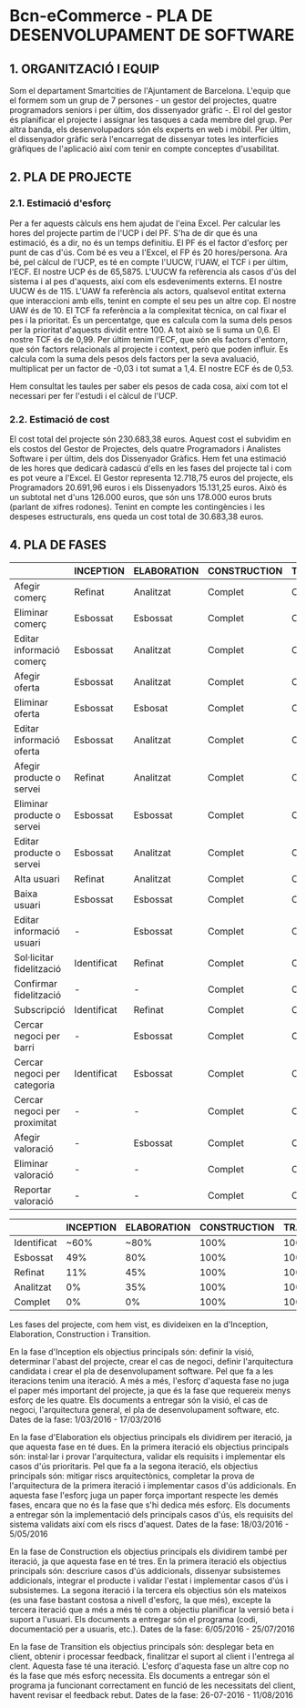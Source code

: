 # Bcn-eCommerce - PLA DE DESENVOLUPAMENT DE SOFTWARE #

## 1. ORGANITZACIÓ I EQUIP ##
Som el departament Smartcities de l'Ajuntament de Barcelona.
L'equip que el formem som un grup de 7 persones - un gestor del projectes, quatre programadors seniors i per últim, dos dissenyador gràfic -.
El rol del gestor és planificar el projecte i assignar les tasques a cada membre del grup. Per altra banda, els desenvolupadors són els experts en web i mòbil. Per últim, el dissenyador gràfic serà l'encarregat de dissenyar totes les interfícies gràfiques de l'aplicació així com tenir en compte conceptes d'usabilitat. 

## 2. PLA DE PROJECTE ##
### 2.1. Estimació d'esforç ###
Per a fer aquests càlculs ens hem ajudat de l'eina Excel. Per calcular les hores del projecte partim de l'UCP i del PF. S'ha de dir que és una estimació, és a dir, no és un temps definitiu. El PF és el factor d'esforç per punt de cas d'ús. Com bé es veu a l'Excel, el FP és 20 hores/persona.
Ara bé, pel càlcul de l'UCP, es té en compte l'UUCW, l'UAW, el TCF i per últim, l'ECF. El nostre UCP és de 65,5875.
L'UUCW fa refèrencia als casos d'ús del sistema i al pes d'aquests, així com els esdeveniments externs. El nostre UUCW és de 115.
L'UAW fa referència als actors, qualsevol entitat externa que interaccioni amb ells, tenint en compte el seu pes un altre cop. El nostre UAW és de 10.
El TCF fa referència a la complexitat tècnica, on cal fixar el pes i la prioritat. És un percentatge, que es calcula com la suma dels pesos per la prioritat d'aquests dividit entre 100. A tot això se li suma un 0,6. El nostre TCF és de 0,99.
Per últim tenim l'ECF, que són els factors d'entorn, que són factors relacionals al projecte i context, però que poden influir. Es calcula com la suma dels pesos dels factors per la seva avaluació, multiplicat per un factor de -0,03 i tot sumat a 1,4. El nostre ECF és de 0,53.

Hem consultat les taules per saber els pesos de cada cosa, així com tot el necessari per fer l'estudi i el càlcul de l'UCP.

### 2.2. Estimació de cost ###


El cost total del projecte són 230.683,38 euros. Aquest cost el subvidim en els costos del Gestor de Projectes, dels quatre Programadors i Analistes Software i per últim, dels dos Dissenyador Gràfics. Hem fet una estimació de les hores que dedicarà cadascú d'ells en les fases del projecte tal i com es pot veure a l'Excel. 
El Gestor representa 12.718,75 euros del projecte, els Programadors 20.691,96 euros i els Dissenyadors 15.131,25 euros. Això és un subtotal net	d'uns 126.000 euros, que són uns 178.000 euros bruts (parlant de xifres rodones). Tenint en compte les contingències i les despeses estructurals, ens queda un cost total de 30.683,38 euros.

## 4. PLA DE FASES ##
|| INCEPTION |ELABORATION|CONSTRUCTION|TRANSITION|
|--------|--------|--------|--------|--------|
|Afegir comerç|Refinat|Analitzat|Complet|Complet|
|Eliminar comerç|Esbossat|Esbossat|Complet|Complet|
|Editar informació comerç|Esbossat|Analitzat|Complet|Complet|
|Afegir oferta|Esbossat|Analitzat|Complet|Complet|
|Eliminar oferta|Esbossat|Esbosat|Complet|Complet|
|Editar informació oferta|Esbossat|Analitzat|Complet|Complet|
|Afegir producte o servei|Refinat|Analitzat|Complet|Complet|
|Eliminar producte o servei|Esbossat|Esbossat|Complet|Complet|
|Editar producte o servei|Esbossat|Analitzat|Complet|Complet|
|Alta usuari|Refinat|Analitzat|Complet|Complet|
|Baixa usuari|Esbossat|Esbossat|Complet|Complet|
|Editar informació usuari|-|Esbossat|Complet|Complet|
|Sol·licitar fidelització|Identificat|Refinat|Complet|Complet|
|Confirmar fidelització|-|-|Complet|Complet|
|Subscripció|Identificat|Refinat|Complet|Complet|
|Cercar negoci per barri|-|Esbossat|Complet|Complet|
|Cercar negoci per categoria|Identificat|Esbossat|Complet|Complet|
|Cercar negoci per proximitat|-|-|Complet|Complet|
|Afegir valoració|-|Esbossat|Complet|Complet|
|Eliminar valoració|-|-|Complet|Complet|
|Reportar valoració|-|-|Complet|Complet|

|  | INCEPTION | ELABORATION | CONSTRUCTION | TRANSITION |
|--------|--------|--------|--------|--------|
| Identificat | ~60% | ~80% | 100% | 100% |
| Esbossat | 49% | 80% | 100% | 100% |
| Refinat | 11% | 45% | 100% | 100% |
| Analitzat | 0% | 35% | 100% | 100% |
| Complet | 0% | 0% | 100% | 100% |

Les fases del projecte, com hem vist, es divideixen en la d'Inception, Elaboration, Construction i Transition.

En la fase d'Inception els objectius principals són: definir la visió, determinar l'abast del projecte, crear el cas de negoci, definir l'arquitectura candidata i crear el pla de desenvolupament software.
Pel que fa a les iteracions tenim una iteració. A més a més, l'esforç d'aquesta fase no juga el paper més important del projecte, ja que és la fase que requereix menys esforç de les quatre.
Els documents a entregar són la visió, el cas de negoci, l'arquitectura general, el pla de desenvolupament software, etc.
Dates de la fase: 1/03/2016 - 17/03/2016

En la fase d'Elaboration els objectius principals els dividirem per iteració, ja que aquesta fase en té dues.
En la primera iteració els objectius principals són: instal·lar i provar l'arquitectura, validar els requisits i implementar els casos d'ús prioritaris. Pel que fa a la segona iteració, els objectius principals són: mitigar riscs arquitectònics, completar la prova de l'arquitectura de la primera iteració i implementar casos d'ús addicionals.
En aquesta fase l'esforç juga un paper força important respecte les demés fases, encara que no és la fase que s'hi dedica més esforç.
Els documents a entregar són la implementació dels principals casos d'ús, els requisits del sistema validats així com els riscs d'aquest.
Dates de la fase: 18/03/2016 - 5/05/2016

En la fase de Construction els objectius principals els dividirem també per iteració, ja que aquesta fase en té tres.
En la primera iteració els objectius principals són: descriure casos d'ús addicionals, dissenyar subsistemes addicionals, integrar el producte i validar l'estat i implementar casos d'ús i subsistemes. La segona iteració i la tercera els objectius són els mateixos (es una fase bastant costosa a nivell d'esforç, la que més), excepte la tercera iteració que a més a més té com a objectiu planificar la versió beta i suport a l'usuari.
Els documents a entregar són el programa (codi, documentació per a usuaris, etc.).
Dates de la fase: 6/05/2016 - 25/07/2016

En la fase de Transition els objectius principals són: desplegar beta en client, obtenir i processar feedback, finalitzar el suport al client i l'entrega al clent. Aquesta fase té una iteració. L'esforç d'aquesta fase un altre cop no és la fase que més esforç necessita. 
Els documents a entregar són el programa ja funcionant correctament en funció de les necessitats del client, havent revisar el feedback rebut. 
Dates de la fase: 26-07-2016 - 11/08/2016



